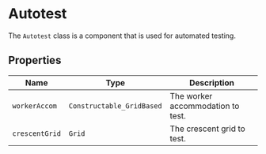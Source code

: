 # Autotest

The `Autotest` class is a component that is used for automated testing.

## Properties

| Name | Type | Description |
| --- | --- | --- |
| `workerAccom` | `Constructable_GridBased` | The worker accommodation to test. |
| `crescentGrid` | `Grid` | The crescent grid to test. |
